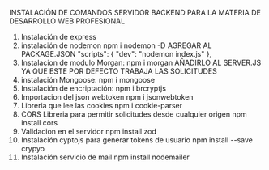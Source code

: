 INSTALACIÓN DE COMANDOS SERVIDOR BACKEND PARA LA MATERIA DE DESARROLLO WEB PROFESIONAL
1. Instalación de express
2. instalación de nodemon
    npm i nodemon -D
    AGREGAR AL PACKAGE.JSON
    "scripts": {
        "dev": "nodemon index.js"
    },
2. Instalacion de modulo Morgan:
    npm i morgan
AÑADIRLO AL SERVER.JS YA QUE ESTE POR DEFECTO TRABAJA LAS SOLICITUDES 
3. instalación Mongoose:
    npm i mongoose
4. Instalación de encriptación:
    npm i brcryptjs
5. Importacion del json webtoken
    npm i jsonwebtoken
6. Libreria que lee las cookies
    npm i cookie-parser
7. CORS Libreria para permitir solicitudes desde cualquier origen
    npm install cors
8. Validacion en el servidor
    npm install zod
9. Instalación cyptojs para generar tokens de usuario
    npm install --save crypyo
10. Instalación servicio de mail
    npm install nodemailer
    